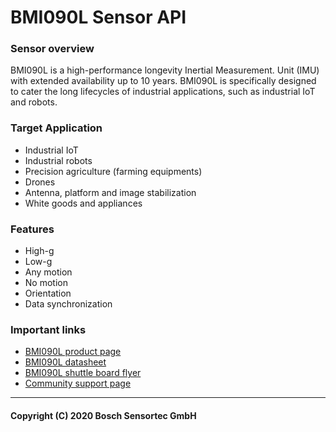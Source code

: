 # BMI090L Sensor API

### Sensor overview

BMI090L is a high-performance longevity Inertial Measurement. Unit (IMU) with extended availability up to 10 years. BMI090L is specifically designed to cater the long lifecycles of industrial applications, such as industrial IoT and robots.

### Target Application
- Industrial IoT
- Industrial robots
- Precision agriculture (farming equipments)
- Drones
- Antenna, platform and image stabilization
- White goods and appliances 

### Features
- High-g
- Low-g
- Any motion
- No motion
- Orientation
- Data synchronization

### Important links

- [BMI090L product page](https://www.bosch-sensortec.com/products/motion-sensors/imus/bmi090l/)
- [BMI090L datasheet](https://www.bosch-sensortec.com/media/boschsensortec/downloads/datasheets/bst-bmi090l-ds000.pdf)
- [BMI090L shuttle board flyer](https://www.bosch-sensortec.com/media/boschsensortec/downloads/shuttle_board_flyer/bst-dhw-fl044.pdf)
- [Community support page](https://community.bosch-sensortec.com)

---
#### Copyright (C) 2020 Bosch Sensortec GmbH